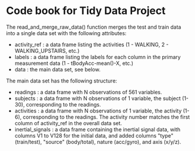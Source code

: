 # Code book for Tidy Data Project

The read_and_merge_raw_data() function merges the test and train data into a single data set with the following attributes:

- activity_ref : a data frame listing the activities (1 - WALKING, 2 - WALKING_UPSTAIRS, etc.)
- labels : a data frame listing the labels for each column in the primary measurement data (1 - tBodyAcc-mean()-X, etc.)
- data : the main data set, see below.

The main data set has the following structure:

- readings : a data frame with N observations of 561 variables.
- subjects : a data frame with N observations of 1 variable, the subject (1-30), corresponding to the readings.
- activities : a data frame with N observations of 1 variable, the activity (1-6), corresponding to the readings. The activity number matches the first column of activity_ref in the overall data set.
- inertial_signals : a data frame containing the inertial signal data, with columns V1 to V128 for the initial data, and added columns "type" (train/test), "source" (body/total), nature (acc/gyro), and axis (x/y/z).

